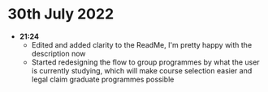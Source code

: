 # 30th July 2022

- **21:24**
  - Edited and added clarity to the ReadMe, I'm pretty happy with the description now
  - Started redesigning the flow to group programmes by what the user is currently studying, which will make course selection easier and legal claim graduate programmes possible
